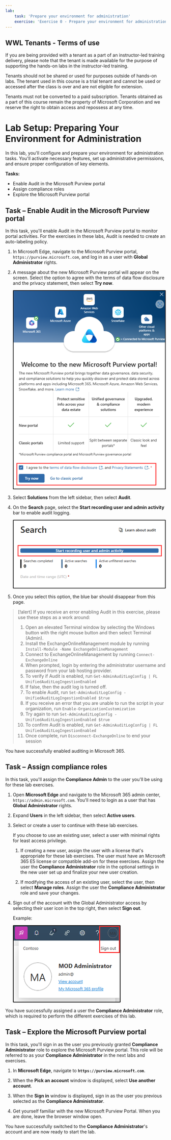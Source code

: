 ```yaml
---
lab:
    task: 'Prepare your environment for administration'
    exercise: 'Exercise 0 - Prepare your environment for administration'
---
```


## WWL Tenants - Terms of use

If you are being provided with a tenant as a part of an instructor-led training delivery, please note that the tenant is made available for the purpose of supporting the hands-on labs in the instructor-led training.

Tenants should not be shared or used for purposes outside of hands-on labs. The tenant used in this course is a trial tenant and cannot be used or accessed after the class is over and are not eligible for extension.

Tenants must not be converted to a paid subscription. Tenants obtained as a part of this course remain the property of Microsoft Corporation and we reserve the right to obtain access and repossess at any time.

# Lab Setup: Preparing Your Environment for Administration

In this lab, you'll configure and prepare your environment for administration tasks. You'll activate necessary features, set up administrative permissions, and ensure proper configuration of key elements.

**Tasks:**

- Enable Audit in the Microsoft Purview portal
- Assign compliance roles
- Explore the Microsoft Purview portal

## Task – Enable Audit in the Microsoft Purview portal

In this task, you'll enable Audit in the Microsoft Purview portal to monitor portal activities. For the exercises in these labs, Audit is needed to create an auto-labeling policy.

1. In Microsoft Edge, navigate to the Microsoft Purview portal, `https://purview.microsoft.com`, and log in as a user with **Global Administrator** rights.

1. A message about the new Microsoft Purview portal will appear on the screen. Select the option to agree with the terms of data flow disclosure and the privacy statement, then select **Try now**.

    ![Screenshot showing the Welcome to the new Microsoft Purview portal screen.](../Media/welcome-purview-portal.png)

1. Select **Solutions** from the left sidebar, then select **Audit**.

1. On the **Search** page, select the **Start recording user and admin activity** bar to enable audit logging.

    ![Screenshot showing the Start recording user and admin activity button.](../Media/enable-audit-button.png)

1. Once you select this option, the blue bar should disappear from this page.

>[!alert] If you receive an error enabling Audit in this exercise, please use these steps as a work around:
>1. Open an elevated Terminal window by selecting the Windows button with the right mouse button and then select Terminal (Admin).
>1. Install the ExchangeOnlineManagement module by running `Install-Module -Name ExchangeOnlineManagement`
>1. Connect to ExchangeOnlineManagement by running `Connect-ExchangeOnline`
>1. When prompted, login by entering the administrator username and password from your lab hosting provider.
>1. To verify if Audit is enabled, run `Get-AdminAuditLogConfig | FL UnifiedAuditLogIngestionEnabled`
>1. If false, then the audit log is turned off.
>1. To enable Audit, run `Set-AdminAuditLogConfig -UnifiedAuditLogIngestionEnabled $true`
>   1. If you receive an error that you are unable to run the script in your organization, run `Enable-OrganizationCustomization`
>   1. Try again to run `Set-AdminAuditLogConfig -UnifiedAuditLogIngestionEnabled $true`
>1. To confirm Audit is enabled, run `Get-AdminAuditLogConfig | FL UnifiedAuditLogIngestionEnabled`
>1. Once complete, run `Disconnect-ExchangeOnline` to end your session

You have successfully enabled auditing in Microsoft 365.

## Task – Assign compliance roles

In this task, you'll assign the **Compliance Admin** to the user you'll be using for these lab exercises.

1. Open **Microsoft Edge** and navigate to the Microsoft 365 admin center, `https://admin.microsoft.com`. You'll need to login as a user that has **Global Administrator** rights.

1. Expand **Users** in the left sidebar, then select **Active users**.

1. Select or create a user to continue with these lab exercises.

   If you choose to use an existing user, select a user with minimal rights for least access privilege.

   1. If creating a new user, assign the user with a license that's appropriate for these lab exercises. The user must have an Microsoft 365 E5 license or compatible add-on for these exercises. Assign the user the **Compliance Administrator** role in the optional settings in the new user set up and finalize your new user creation.

   1. If modifying the access of an existing user, select the user, then select **Manage roles**. Assign the user the **Compliance Administrator** role and save your changes.

1. Sign out of the account with the Global Administrator access by selecting their user icon in the top right, then select **Sign out**.

   Example:

   ![Screenshot showing the navigation path to sign out of the MOD Administrator account.](../Media/sign-out.png)

You have successfully assigned a user the **Compliance Administrator** role, which is required to perform the different exercises of this lab.

## Task – Explore the Microsoft Purview portal

In this task, you'll sign in as the user you previously granted **Compliance Administrator** role to explore the Microsoft Purview portal. This role will be referred to as your **Compliance Administrator** in the next labs and exercises.

1. In **Microsoft Edge**, navigate to **`https://purview.microsoft.com`**.

1. When the **Pick an account** window is displayed, select **Use another account**.

1. When the **Sign in** window is displayed, sign in as the user you previous selected as the **Compliance Administrator**.

1. Get yourself familiar with the new Microsoft Purview Portal. When you are done, leave the browser window open.

You have successfully switched to the **Compliance Administrator**'s account and are now ready to start the lab.
